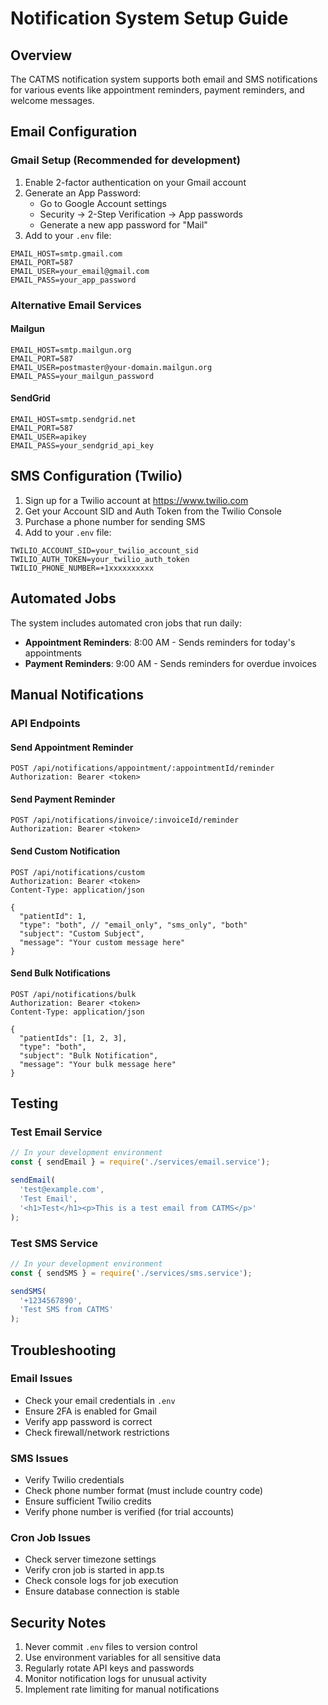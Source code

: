# Notification System Setup Guide

## Overview
The CATMS notification system supports both email and SMS notifications for various events like appointment reminders, payment reminders, and welcome messages.

## Email Configuration

### Gmail Setup (Recommended for development)
1. Enable 2-factor authentication on your Gmail account
2. Generate an App Password:
   - Go to Google Account settings
   - Security → 2-Step Verification → App passwords
   - Generate a new app password for "Mail"
3. Add to your `.env` file:
```env
EMAIL_HOST=smtp.gmail.com
EMAIL_PORT=587
EMAIL_USER=your_email@gmail.com
EMAIL_PASS=your_app_password
```

### Alternative Email Services

#### Mailgun
```env
EMAIL_HOST=smtp.mailgun.org
EMAIL_PORT=587
EMAIL_USER=postmaster@your-domain.mailgun.org
EMAIL_PASS=your_mailgun_password
```

#### SendGrid
```env
EMAIL_HOST=smtp.sendgrid.net
EMAIL_PORT=587
EMAIL_USER=apikey
EMAIL_PASS=your_sendgrid_api_key
```

## SMS Configuration (Twilio)

1. Sign up for a Twilio account at https://www.twilio.com
2. Get your Account SID and Auth Token from the Twilio Console
3. Purchase a phone number for sending SMS
4. Add to your `.env` file:
```env
TWILIO_ACCOUNT_SID=your_twilio_account_sid
TWILIO_AUTH_TOKEN=your_twilio_auth_token
TWILIO_PHONE_NUMBER=+1xxxxxxxxxx
```

## Automated Jobs

The system includes automated cron jobs that run daily:

- **Appointment Reminders**: 8:00 AM - Sends reminders for today's appointments
- **Payment Reminders**: 9:00 AM - Sends reminders for overdue invoices

## Manual Notifications

### API Endpoints

#### Send Appointment Reminder
```http
POST /api/notifications/appointment/:appointmentId/reminder
Authorization: Bearer <token>
```

#### Send Payment Reminder
```http
POST /api/notifications/invoice/:invoiceId/reminder
Authorization: Bearer <token>
```

#### Send Custom Notification
```http
POST /api/notifications/custom
Authorization: Bearer <token>
Content-Type: application/json

{
  "patientId": 1,
  "type": "both", // "email_only", "sms_only", "both"
  "subject": "Custom Subject",
  "message": "Your custom message here"
}
```

#### Send Bulk Notifications
```http
POST /api/notifications/bulk
Authorization: Bearer <token>
Content-Type: application/json

{
  "patientIds": [1, 2, 3],
  "type": "both",
  "subject": "Bulk Notification",
  "message": "Your bulk message here"
}
```

## Testing

### Test Email Service
```javascript
// In your development environment
const { sendEmail } = require('./services/email.service');

sendEmail(
  'test@example.com',
  'Test Email',
  '<h1>Test</h1><p>This is a test email from CATMS</p>'
);
```

### Test SMS Service
```javascript
// In your development environment
const { sendSMS } = require('./services/sms.service');

sendSMS(
  '+1234567890',
  'Test SMS from CATMS'
);
```

## Troubleshooting

### Email Issues
- Check your email credentials in `.env`
- Ensure 2FA is enabled for Gmail
- Verify app password is correct
- Check firewall/network restrictions

### SMS Issues
- Verify Twilio credentials
- Check phone number format (must include country code)
- Ensure sufficient Twilio credits
- Verify phone number is verified (for trial accounts)

### Cron Job Issues
- Check server timezone settings
- Verify cron job is started in app.ts
- Check console logs for job execution
- Ensure database connection is stable

## Security Notes

1. Never commit `.env` files to version control
2. Use environment variables for all sensitive data
3. Regularly rotate API keys and passwords
4. Monitor notification logs for unusual activity
5. Implement rate limiting for manual notifications
